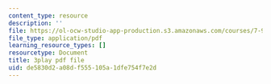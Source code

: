 ```yaml
---
content_type: resource
description: ''
file: https://ol-ocw-studio-app-production.s3.amazonaws.com/courses/7-91j-foundations-of-computational-and-systems-biology-spring-2014/de5830d2a08df555105a1dfe754f7e2d_1EMonM7qAU8.pdf
file_type: application/pdf
learning_resource_types: []
resourcetype: Document
title: 3play pdf file
uid: de5830d2-a08d-f555-105a-1dfe754f7e2d
---
```

